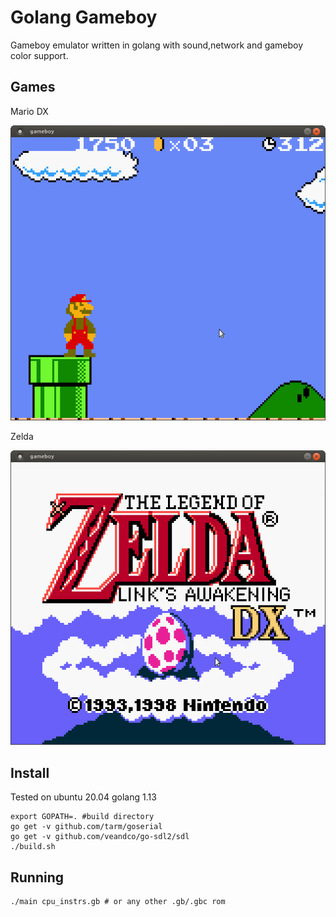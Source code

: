 # Golang Gameboy
Gameboy emulator written in golang with sound,network and gameboy color support.
## Games
Mario DX

![mario](images/mario.png)

Zelda

![zelda](images/zelda.png)

## Install
Tested on ubuntu 20.04 golang 1.13

```
export GOPATH=. #build directory
go get -v github.com/tarm/goserial
go get -v github.com/veandco/go-sdl2/sdl
./build.sh
```

## Running
```
./main cpu_instrs.gb # or any other .gb/.gbc rom
```
